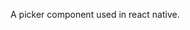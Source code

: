 <!--
 * @Author: xuxiaowei
 * @Date: 2020-11-08 00:55:56
 * @LastEditTime: 2020-11-08 00:56:18
 * @LastEditors: xuxiaowei
 * @Description:
-->

A picker component used in react native.
